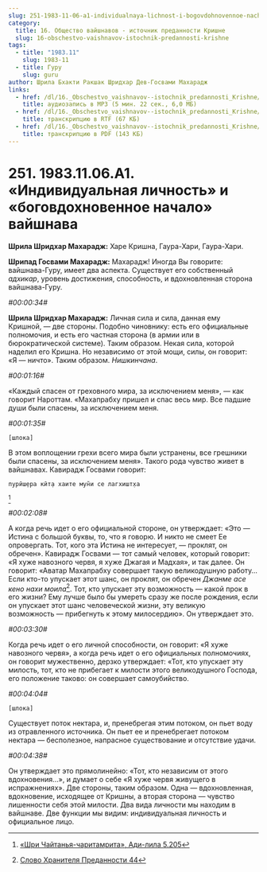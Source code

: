 ```yaml
---
slug: 251-1983-11-06-a1-individualnaya-lichnost-i-bogovdohnovennoe-nachalo-vajshnava
category:
  title: 16. Общество вайшнавов - источник преданности Кришне
  slug: 16-obschestvo-vaishnavov-istochnik-predannosti-krishne
tags:
  - title: "1983.11"
    slug: 1983-11
  - title: Гуру
    slug: guru
author: Шрила Бхакти Ракшак Шридхар Дев-Госвами Махарадж
links:
  - href: /dl/16._Obschestvo_vaishnavov--istochnik_predannosti_Krishne/251_1983.11.06.A1_SridhaMj_Individualnaja_lichnost_i_bogovdohnovennoe_nachalo_vajshnava.mp3
    title: аудиозапись в MP3 (5 мин. 22 сек., 6,0 МБ)
  - href: /dl/16._Obschestvo_vaishnavov--istochnik_predannosti_Krishne/251_1983.11.06.A1_SridhaMj_Individualnaja_lichnost_i_bogovdohnovennoe_nachalo_vajshnava.rtf
    title: транскрипцию в RTF (67 КБ)
  - href: /dl/16._Obschestvo_vaishnavov--istochnik_predannosti_Krishne/251_1983.11.06.A1_SridhaMj_Individualnaja_lichnost_i_bogovdohnovennoe_nachalo_vajshnava.pdf
    title: транскрипцию в PDF (143 КБ)
---
```


# 251. 1983.11.06.A1. «Индивидуальная личность» и «боговдохновенное начало» вайшнава

**Шрила Шридхар Махарадж:** Харе Кришна, Гаура-Хари, Гаура-Хари.

**Шрипад Госвами Махарадж:** Махарадж! Иногда Вы говорите: вайшнава-Гуру, имеет два аспекта. Существует его собственный *адхикар*, уровень достижения, способность, и вдохновленная сторона вайшнава-Гуру.

*#00:00:34#*

**Шрила Шридхар Махарадж:** Личная сила и сила, данная ему Кришной, — две стороны. Подобно чиновнику: есть его официальные полномочия, и есть его частная сторона (в армии или в бюрократической системе). Таким образом. Некая сила, которой наделил его Кришна. Но независимо от этой мощи, силы, он говорит: «Я — ничто». Таким образом. *Нишкинчана*.

*#00:01:16#*

«Каждый спасен от греховного мира, за исключением меня», — как говорит Нароттам. «Махапрабху пришел и спас весь мир. Все падшие души были спасены, за исключением меня.

*#00:01:35#*

    [шлока]

В этом воплощении грехи всего мира были устранены, все грешники были спасены, за исключением меня». Такого рода чувство живет в вайшнавах. Кавирадж Госвами говорит:

    пурӣш̣ера кӣт̣а хаите мун̃и се лагхишт̣ха
[^_ftn1]

*#00:02:08#*

А когда речь идет о его официальной стороне, он утверждает: «Это — Истина с большой буквы, то, что я говорю. И никто не смеет Ее опровергать. Тот, кого эта Истина не интересует, — проклят, он обречен». Кавирадж Госвами — тот самый человек, который говорит: «Я хуже навозного червя, я хуже Джагая и Мадхая», и так далее. Он говорит: «Аватар Махапрабху совершает такую великодушную работу… Если кто-то упускает этот шанс, он проклят, он обречен *Джанме асе кено нахи моила*[^_ftn2]. Тот, кто упускает эту возможность — какой прок в его жизни? Ему лучше было бы умереть сразу же после рождения, если он упускает этот шанс человеческой жизни, эту великую возможность — прибегнуть к этому милосердию». Он утверждает это.

*#00:03:30#*

Когда речь идет о его личной способности, он говорит: «Я хуже навозного червя», а когда речь идет о его официальных полномочиях, он говорит мужественно, дерзко утверждает: «Тот, кто упускает эту милость, тот, кто не прибегает к милости этого великодушного Господа, его положение таково: он совершает самоубийство.

*#00:04:04#*

    [шлока]

Существует поток нектара, и, пренебрегая этим потоком, он пьет воду из отравленного источника. Он пьет ее и пренебрегает потоком нектара — бесполезное, напрасное существование и отсутствие удачи.

*#00:04:38#*

Он утверждает это прямолинейно: «Тот, кто независим от этого вдохновения…», и думает о себе «Я хуже червя живущего в испражнениях». Две стороны, таким образом. Одна — вдохновленная, вдохновение, исходящее от Кришны, а вторая сторона — чувство лишенности себя этой милости. Два вида личности мы находим в вайшнаве. Две функции мы видим: индивидуальная личность и официальное лицо.



[^_ftn1]: [«Шри Чайтанья-чаритамрита», Ади-лила 5.205](../notes/shri-chajtanya-charitamrita-adi-lila/shri-chajtanya-charitamrita-adi-lila-5-205.md)

[^_ftn2]: [Слово Хранителя Преданности 44](../notes/slovo-hranitelya-predannosti/slovo-hranitelya-predannosti-44.md)
